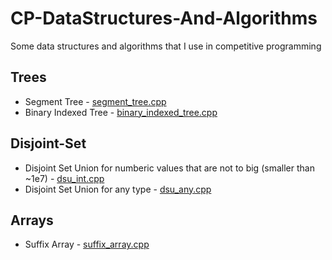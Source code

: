 # CP-DataStructures-And-Algorithms
Some data structures and algorithms that I use in competitive programming

## Trees
 - Segment Tree - [segment_tree.cpp](https://github.com/David1425/CP-Data-Structures/blob/main/Trees/segment_tree.cpp)
 - Binary Indexed Tree - [binary_indexed_tree.cpp](https://github.com/David1425/CP-Data-Structures/blob/main/Trees/binary_indexed_tree.cpp)

## Disjoint-Set
 - Disjoint Set Union for numberic values that are not to big (smaller than ~1e7) - [dsu_int.cpp](https://github.com/David1425/CP-Data-Structures/blob/main/Disjoint-Set/dsu_int.cpp)
 - Disjoint Set Union for any type - [dsu_any.cpp](https://github.com/David1425/CP-Data-Structures/blob/main/Disjoint-Set/dsu_any.cpp)

## Arrays
 - Suffix Array - [suffix_array.cpp](https://github.com/David1425/CP-Data-Structures/blob/main/Array/suffix_array.cpp)
